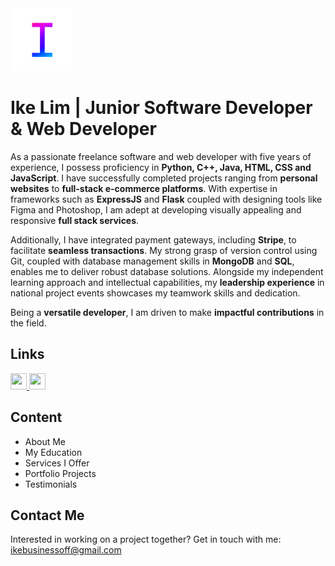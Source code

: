 <a href="https://ikeawesom.github.io" target="_blank">
  <img src="resources/misc/icon.png" width="100" height="100" />
</a>

# Ike Lim | Junior Software Developer & Web Developer

As a passionate freelance software and web developer with five years of experience, I possess proficiency in <b>Python, C++, Java, HTML, CSS and JavaScript</b>. I have successfully completed projects ranging from <b>personal websites</b> to <b>full-stack e-commerce platforms</b>. With expertise in frameworks such as <b>ExpressJS</b> and <b>Flask</b> coupled with designing tools like Figma and Photoshop, I am adept at developing visually appealing and responsive <b>full stack services</b>.

Additionally, I have integrated payment gateways, including <b>Stripe</b>, to facilitate <b>seamless transactions</b>. My strong grasp of version control using Git, coupled with database management skills in <b>MongoDB</b> and <b>SQL</b>, enables me to deliver robust database solutions. Alongside my independent learning approach and intellectual capabilities, my <b>leadership experience</b> in national project events showcases my teamwork skills and dedication.

Being a <b>versatile developer</b>, I am driven to make <b>impactful contributions</b> in the field.

## Links
<a href="https://linkedin.com/in/ike-lim" target="_blank">
  <img src="https://cdn-icons-png.flaticon.com/512/174/174857.png" width="26" height="26"/>
</a>

<a href="https://instagram.com/ikeawesom" target="_blank">
  <img src="https://cdn-icons-png.flaticon.com/512/1409/1409946.png" width="26" height="26"/>
</a>

## Content
- About Me
- My Education
- Services I Offer
- Portfolio Projects
- Testimonials

## Contact Me
Interested in working on a project together?
Get in touch with me: ikebusinessoff@gmail.com
